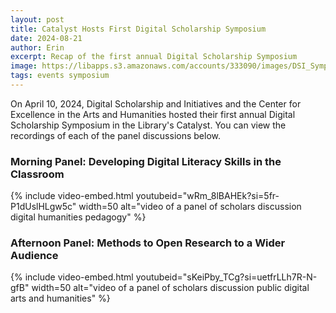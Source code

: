 ```yaml
---
layout: post
title: Catalyst Hosts First Digital Scholarship Symposium
date: 2024-08-21
author: Erin
excerpt: Recap of the first annual Digital Scholarship Symposium
image: https://libapps.s3.amazonaws.com/accounts/333090/images/DSI_Symposium_Square.jpg
tags: events symposium
---
```

On April 10, 2024, Digital Scholarship and Initiatives and the Center for Excellence in the Arts and Humanities hosted their first annual Digital Scholarship Symposium in the Library's Catalyst. You can view the recordings of each of the panel discussions below.

### Morning Panel: Developing Digital Literacy Skills in the Classroom
{% include video-embed.html youtubeid="wRm_8lBAHEk?si=5fr-P1dUslHLgw5c" width=50 alt="video of a panel of scholars discussion digital humanities pedagogy" %}

### Afternoon Panel: Methods to Open Research to a Wider Audience
{% include video-embed.html youtubeid="sKeiPby_TCg?si=uetfrLLh7R-N-gfB" width=50 alt="video of a panel of scholars discussion public digital arts and humanities" %}